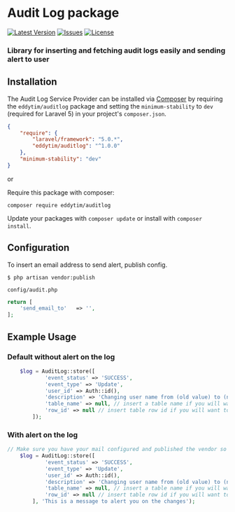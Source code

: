 # Audit Log package

[![Latest Version](https://img.shields.io/github/release/trutimer/AuditLog-package?style=flat-square)](https://github.com/trutimer/AuditLog-package/releases)
[![Issues](https://img.shields.io/github/issues/trutimer/AuditLog-package?style=flat-square)](https://github.com/trutimer/AuditLog-package/issues)
[![License](https://poser.pugx.org/eddytim/auditlog/license.svg)](https://packagist.org/packages/eddytim/auditlog)

### Library for inserting and fetching audit logs easily and sending alert to user

## Installation

The Audit Log Service Provider can be installed via [Composer](http://getcomposer.org) by requiring the
`eddytim/auditlog` package and setting the `minimum-stability` to `dev` (required for Laravel 5) in your
project's `composer.json`.

```json
{
    "require": {
        "laravel/framework": "5.0.*",
        "eddytim/auditlog": "^1.0.0"
    },
    "minimum-stability": "dev"
}
```

or

Require this package with composer:
```
composer require eddytim/auditlog
```

Update your packages with ```composer update``` or install with ```composer install```.

## Configuration

To insert an email address to send alert, publish config.

```$ php artisan vendor:publish```

`config/audit.php`

```php
return [
    'send_email_to'   => '',
];
```
## Example Usage
### Default without alert on the log
```php
    $log = AuditLog::store([
            'event_status' => 'SUCCESS',
            'event_type' => 'Update',
            'user_id' => Auth::id(),
            'description' => 'Changing user name from (old value) to (new value)',
            'table_name' => null, // insert a table name if you will want to track affected table
            'row_id' => null // insert table row id if you will want to track specific affected record
        ]);
```

### With alert on the log
```php
// Make sure you have your mail configured and published the vendor so as to specify an email address
    $log = AuditLog::store([
            'event_status' => 'SUCCESS',
            'event_type' => 'Update',
            'user_id' => Auth::id(),
            'description' => 'Changing user name from (old value) to (new value)',
            'table_name' => null, // insert a table name if you will want to track affected table
            'row_id' => null // insert table row id if you will want to track specific affected record
        ], 'This is a message to alert you on the changes');
```
